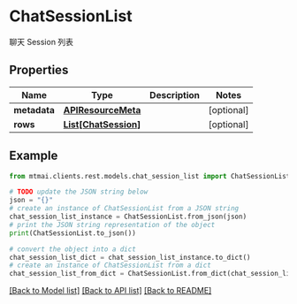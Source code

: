 # ChatSessionList

聊天 Session 列表

## Properties

Name | Type | Description | Notes
------------ | ------------- | ------------- | -------------
**metadata** | [**APIResourceMeta**](APIResourceMeta.md) |  | [optional] 
**rows** | [**List[ChatSession]**](ChatSession.md) |  | [optional] 

## Example

```python
from mtmai.clients.rest.models.chat_session_list import ChatSessionList

# TODO update the JSON string below
json = "{}"
# create an instance of ChatSessionList from a JSON string
chat_session_list_instance = ChatSessionList.from_json(json)
# print the JSON string representation of the object
print(ChatSessionList.to_json())

# convert the object into a dict
chat_session_list_dict = chat_session_list_instance.to_dict()
# create an instance of ChatSessionList from a dict
chat_session_list_from_dict = ChatSessionList.from_dict(chat_session_list_dict)
```
[[Back to Model list]](../README.md#documentation-for-models) [[Back to API list]](../README.md#documentation-for-api-endpoints) [[Back to README]](../README.md)



